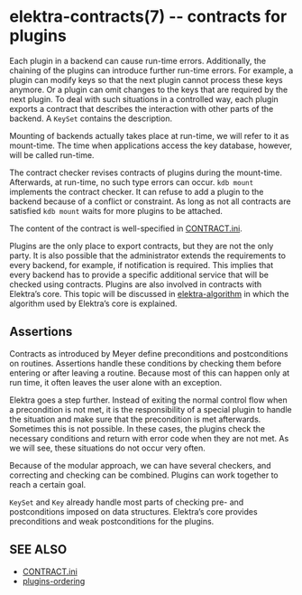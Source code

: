 # elektra-contracts(7) -- contracts for plugins

Each plugin in a backend can cause run-time errors. Additionally,
the chaining of the plugins can introduce further run-time errors.
For example, a plugin can modify keys so that the next plugin cannot
process these keys anymore. Or a plugin can omit changes to the keys
that are required by the next plugin. To deal with such situations in
a controlled way, each plugin exports a contract that describes
the interaction with other parts of the backend. A `KeySet` contains
the description.

Mounting of backends actually takes place at run-time, we will refer
to it as mount-time. The time when applications access the key
database, however, will be called run-time.

The contract checker revises contracts of plugins during the
mount-time. Afterwards, at run-time, no such type errors can occur.
`kdb mount` implements the contract checker. It can refuse to add a
plugin to the backend because of a conflict or constraint. As long as
not all contracts are satisfied `kdb mount` waits for more plugins to
be attached.

The content of the contract is well-specified in
[CONTRACT.ini](/doc/CONTRACT.ini).

Plugins are the only place to export contracts, but they are not the only
party. It is also possible that the administrator extends the requirements
to every backend, for example, if notification is required. This implies
that every backend has to provide a specific additional service that
will be checked using contracts. Plugins are also involved in contracts
with Elektra’s core. This topic will be discussed in
[elektra-algorithm](/doc/dev/algorithm.md)
in which the algorithm used by Elektra’s core is explained.

## Assertions

Contracts as introduced by Meyer define
preconditions and postconditions on routines.
Assertions handle these conditions by checking them before entering or
after leaving a routine. Because most of this can happen only at run
time, it often leaves the user
alone with an exception.

Elektra goes a step further. Instead of exiting the normal control flow
when a precondition is not met, it is the responsibility of a special
plugin to handle the situation and make sure that the precondition is met
afterwards. Sometimes this is not possible. In these cases, the plugins
check the necessary conditions and return with error code when they are
not met. As we will see, these situations do not occur very often.

Because of the modular approach, we can have several checkers, and
correcting and checking can be combined. Plugins can work together to
reach a certain goal.

`KeySet` and `Key` already handle most parts of checking pre- and
postconditions imposed on data structures. Elektra’s core provides
preconditions and weak postconditions for the plugins.

## SEE ALSO

- [CONTRACT.ini](/doc/CONTRACT.ini)
- [plugins-ordering](/doc/dev/plugins-ordering.md)
